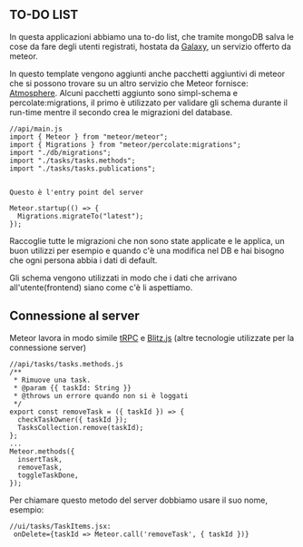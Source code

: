 TO-DO LIST
-------
In questa applicazioni abbiamo una to-do list, che tramite mongoDB salva le cose da fare degli utenti registrati, hostata da [Galaxy](https://www.meteor.com/cloud), un servizio offerto da meteor.


In questo template vengono aggiunti anche pacchetti aggiuntivi di meteor che si possono trovare su un altro servizio che Meteor fornisce:
[Atmosphere]( https://atmospherejs.com).
Alcuni pacchetti aggiunto sono simpl-schema e percolate:migrations, il primo è utilizzato per validare gli schema durante il run-time mentre il secondo crea le migrazioni del database.
```
//api/main.js
import { Meteor } from "meteor/meteor";
import { Migrations } from "meteor/percolate:migrations";
import "./db/migrations";
import "./tasks/tasks.methods";
import "./tasks/tasks.publications";


Questo è l'entry point del server

Meteor.startup(() => {
  Migrations.migrateTo("latest");
});
```
Raccoglie tutte le migrazioni che non sono state applicate e le applica, un buon utilizzi per esempio e quando c'è una modifica nel DB e hai bisogno che ogni persona abbia i dati di default.

Gli schema vengono utilizzati in modo che i dati che arrivano all'utente(frontend) siano come c'è li aspettiamo.

Connessione al server
------------
Meteor lavora in modo simile [tRPC](https://trpc.io) e [Blitz.js](https://blitzjs.com) (altre tecnologie utilizzate per la connessione server)
```
//api/tasks/tasks.methods.js
/**
 * Rimuove una task.
 * @param {{ taskId: String }}
 * @throws un errore quando non si è loggati
 */
export const removeTask = ({ taskId }) => {
  checkTaskOwner({ taskId });
  TasksCollection.remove(taskId);
};
...
Meteor.methods({
  insertTask,
  removeTask,
  toggleTaskDone,
});
```
Per chiamare questo metodo del server dobbiamo usare il suo nome, esempio:
```
//ui/tasks/TaskItems.jsx:
 onDelete={taskId => Meteor.call('removeTask', { taskId })}
```
